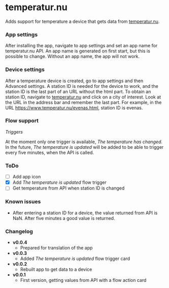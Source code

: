 # temperatur.nu
Adds support for temperature a device that gets data from [temperatur.nu](http://www.temperatur.nu).

### App settings
After installing the app, navigate to app settings and set an app name for temperatur.nu API. An app name is generated on first start, but this is possible to change. Without an app name, the app will not work.

### Device settings
After a temperature device is created, go to app settings and then Advanced settings. A station ID is needed for the device to work, and the station ID is the last part of an URL without the html part. To obtain an station ID, navigate to [temperatur.nu](http://www.temperatur.nu) and click on a city of interest. Look at the URL in the address bar and remember the last part. For example, in the URL https://www.temperatur.nu/evenas.html, station ID is evenas.

### Flow support
*Triggers*

At the moment only one trigger is available, *The temperature has changed*. In the future, *The temperature is updated* will be added to be able to trigger every five minutes, when the API is called.

### ToDo
- [ ] Add app icon
- [x] Add *The temperature is updated* flow trigger
- [ ] Get temperature from API when station ID is changed

### Known issues
- After entering a station ID for a device, the value returned from API is NaN. After five minutes a good value is returned.

### Changelog
- **v0.0.4**
  - Prepared for translation of the app
- **v0.0.3**
  - Added *The temperature is updated* flow trigger card
- **v0.0.2**
  - Rebuilt app to get data to a device
- **v0.0.1**
  - First version, getting values from API with a flow action card
